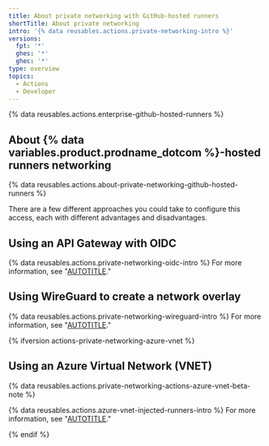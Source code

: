 ```yaml
---
title: About private networking with GitHub-hosted runners
shortTitle: About private networking
intro: '{% data reusables.actions.private-networking-intro %}'
versions:
  fpt: '*'
  ghes: '*'
  ghec: '*'
type: overview
topics:
  - Actions
  - Developer
---
```


{% data reusables.actions.enterprise-github-hosted-runners %}

## About {% data variables.product.prodname_dotcom %}-hosted runners networking

{% data reusables.actions.about-private-networking-github-hosted-runners %}

 There are a few different approaches you could take to configure this access, each with different advantages and disadvantages.

## Using an API Gateway with OIDC

{% data reusables.actions.private-networking-oidc-intro %} For more information, see "[AUTOTITLE](/actions/using-github-hosted-runners/connecting-to-a-private-network/using-an-api-gateway-with-oidc)."

## Using WireGuard to create a network overlay

{% data reusables.actions.private-networking-wireguard-intro %} For more information, see "[AUTOTITLE](/actions/using-github-hosted-runners/connecting-to-a-private-network/using-wireguard-to-create-a-network-overlay)."

{% ifversion actions-private-networking-azure-vnet %}

## Using an Azure Virtual Network (VNET)

{% data reusables.actions.private-networking-actions-azure-vnet-beta-note %}

{% data reusables.actions.azure-vnet-injected-runners-intro %} For more information, see "[AUTOTITLE](/admin/configuration/configuring-private-networking-for-hosted-compute-products/about-using-github-hosted-runners-in-your-azure-virtual-network)."

{% endif %}

